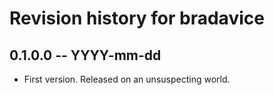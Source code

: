 # Revision history for bradavice

## 0.1.0.0 -- YYYY-mm-dd

* First version. Released on an unsuspecting world.

